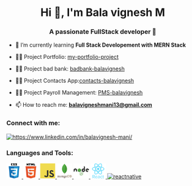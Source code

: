 <h1 align="center">Hi 👋, I'm Bala vignesh M</h1>
<h3 align="center">A passionate FullStack developer 🚀</h3>

- 🌱 I’m currently learning **Full Stack Developement with MERN Stack**

- 👨‍💻 Project Portfolio: [my-portfolio-project](https://balavignesh-mca.github.io/my-portfolio-project/)

- 👨‍💻 Project bad bank: [badbank-balavignesh](https://badbank-balavignesh.netlify.app/)
  
- 👨‍💻 Project Contacts App:[contacts-balavignesh](https://contacts-app-balavignesh.netlify.app/)

- 👨‍💻 Project Payroll Management: [PMS-balavignesh](https://pms-client-srv0.onrender.com/)

- 📫 How to reach me: **balavigneshmani13@gmail.com**

<h3 align="left">Connect with me:</h3>
<p align="left">
<a href="https://www.linkedin.com/in/balavignesh-mani/" target="blank"><img align="center" src="https://raw.githubusercontent.com/rahuldkjain/github-profile-readme-generator/master/src/images/icons/Social/linked-in-alt.svg" alt="https://www.linkedin.com/in/balavignesh-mani/" height="30" width="40" /></a>
</p>

<h3 align="left">Languages and Tools:</h3>
<p align="left"> <a href="https://www.w3schools.com/css/" target="_blank" rel="noreferrer"> <img src="https://raw.githubusercontent.com/devicons/devicon/master/icons/css3/css3-original-wordmark.svg" alt="css3" width="40" height="40"/> </a> <a href="https://www.w3.org/html/" target="_blank" rel="noreferrer"> <img src="https://raw.githubusercontent.com/devicons/devicon/master/icons/html5/html5-original-wordmark.svg" alt="html5" width="40" height="40"/> </a> <a href="https://developer.mozilla.org/en-US/docs/Web/JavaScript" target="_blank" rel="noreferrer"> <img src="https://raw.githubusercontent.com/devicons/devicon/master/icons/javascript/javascript-original.svg" alt="javascript" width="40" height="40"/> </a> <a href="https://www.mongodb.com/" target="_blank" rel="noreferrer"> <img src="https://raw.githubusercontent.com/devicons/devicon/master/icons/mongodb/mongodb-original-wordmark.svg" alt="mongodb" width="40" height="40"/> </a> <a href="https://nodejs.org" target="_blank" rel="noreferrer"> <img src="https://raw.githubusercontent.com/devicons/devicon/master/icons/nodejs/nodejs-original-wordmark.svg" alt="nodejs" width="40" height="40"/> </a> <a href="https://reactjs.org/" target="_blank" rel="noreferrer"> <img src="https://raw.githubusercontent.com/devicons/devicon/master/icons/react/react-original-wordmark.svg" alt="react" width="40" height="40"/> </a> <a href="https://reactnative.dev/" target="_blank" rel="noreferrer"> <img src="https://reactnative.dev/img/header_logo.svg" alt="reactnative" width="40" height="40"/> </a> </p>
